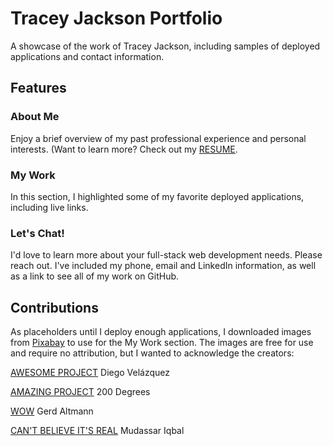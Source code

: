 # Tracey Jackson Portfolio
A showcase of the work of Tracey Jackson, including samples of deployed applications and contact information.

## Features

### About Me
Enjoy a brief overview of my past professional experience and personal interests. (Want to learn more? Check out my [RESUME](./assets/files/tjResume.pdf).
  
### My Work
In this section, I highlighted some of my favorite deployed applications, including live links.

### Let's Chat!
I'd love to learn more about your full-stack web development needs. Please reach out. I've included my phone, email and LinkedIn information, as well as a link to see all of my work on GitHub.

## Contributions
As placeholders until I deploy enough applications, I downloaded images from [Pixabay](http://pixabay.com) to use for the My Work section. The images are free for use and require no attribution, but I wanted to acknowledge the creators:

[AWESOME PROJECT](https://pixabay.com/users/Templune-1493489/?utm_source=link-attribution&amp;utm_medium=referral&amp;utm_campaign=image&amp;utm_content=1622825) Diego Velázquez

[AMAZING PROJECT](https://pixabay.com/users/200degrees-2051452/?utm_source=link-attribution&amp;utm_medium=referral&amp;utm_campaign=image&amp;utm_content=1606962) 200 Degrees

[WOW](https://pixabay.com/users/geralt-9301/?utm_source=link-attribution&amp;utm_medium=referral&amp;utm_campaign=image&amp;utm_content=200795) Gerd Altmann

[CAN'T BELIEVE IT'S REAL](https://pixabay.com/users/kreatikar-8562930/?utm_source=link-attribution&amp;utm_medium=referral&amp;utm_campaign=image&amp;utm_content=3411373) Mudassar Iqbal

